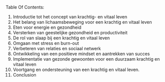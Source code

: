 Table Of Contents:

1. Introductie tot het concept van krachtig- en vitaal leven
2. Het belang van lichaamsbeweging voor een krachtig en vitaal leven
3. Eten voor energie en gezondheid
4. Versterken van geestelijke gezondheid en productiviteit
5. De rol van slaap bij een krachtig en vitaal leven
6. Omgaan met stress en burn-out
7. Verbeteren van relaties en sociaal netwerk
8. Ontwikkeling van een positieve mindset en aantrekken van succes
9. Implementatie van gezonde gewoonten voor een duurzaam krachtig en vitaal leven
10. Voortgang en ondersteuning van een krachtig en vitaal leven.
11. Conclusion